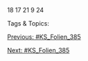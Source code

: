 18
17
21
9
24

   Tags & Topics:
   

[Previous: #KS_Folien_385](KS_Folien_385.md)

[Next: #KS_Folien_385](KS_Folien_385.md)